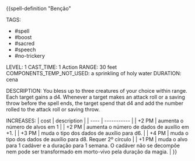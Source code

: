 {{spell-definition "Benção"

TAGS:
- #spell
- #boost
- #sacred
- #speech
- #no-trickery

LEVEL: 1
CAST_TIME: 1 Action
RANGE: 30 feet
COMPONENTS_TEMP_NOT_USED: a sprinkling of holy water
DURATION: cena

DESCRIPTION:
You bless up to three creatures of your choice within range. Each target gains a d4. Whenever a target makes an attack roll or a saving throw before the spell ends, the target spend that d4 and add the number rolled to the attack roll or saving throw.

INCREASES:
| cost | description |
| ---- | ----------- |
| +2 PM | aumenta o número de alvos em 1 |
| +2 PM | aumenta o número de dados de auxílio em +1. |
| +3 PM | muda o tipo dos dados de auxílio para d6. |
| +4 PM | muda o tipo dos dados de auxílio para d8. Requer 2º círculo |
| +1 PM | muda o alvo para 1 cadáver e a duração para 1 semana. O cadáver não se decompõe nem pode ser transformado em morto-vivo pela duração da magia. |
}}
